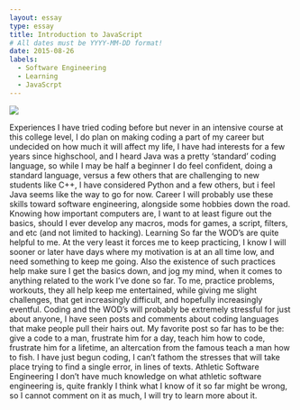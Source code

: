 ```yaml
---
layout: essay
type: essay
title: Introduction to JavaScript
# All dates must be YYYY-MM-DD format!
date: 2015-08-26
labels:
  - Software Engineering
  - Learning
  - JavaScrpt
---
```


<img class="ui tiny left circular floated image" src="../images/paintbrushes.jpg">

Experiences
I have tried coding before but never in an intensive course at this college level, I do plan on making coding a part of my career but undecided on how much it will affect my life, I have had interests for a few years since highschool, and I heard Java was a pretty ‘standard’ coding language, so while I may be half a beginner I do feel confident, doing a standard language, versus a few others that are challenging to new students like C++, I have considered Python and a few others, but i feel Java seems like the way to go for now. 
	Career
I will probably use these skills toward software engineering, alongside some hobbies down the road. Knowing how important computers are, I want to at least figure out the basics, should I ever develop any macros, mods for games, a script, filters, and etc (and not limited to hacking). 
Learning
	So far the WOD’s are quite helpful to me. At the very least it forces me to keep practicing, I know I will sooner or later have days where my motivation is at an all time low, and need something to keep me going. Also the existence of such practices help make sure I get the basics down, and jog my mind, when it comes to anything related to the work I’ve done so far. To me, practice problems, workouts, they all help keep me entertained, while giving me slight challenges, that get increasingly difficult, and hopefully increasingly eventful. Coding and the WOD’s will probably be extremely stressful for just about anyone, I have seen posts and comments about coding languages that make people pull their hairs out. My favorite post so far has to be the: give a code to a man, frustrate him for a day, teach him how to code, frustrate him for a lifetime, an altercation from the famous teach a man how to fish. I have just begun coding, I can’t fathom the stresses that will take place trying to find a single error, in lines of texts.
	Athletic Software Engineering
I don’t have much knowledge on what athletic software engineering is, quite frankly I think what I know of it so far might be wrong, so I cannot comment on it as much, I will try to learn more about it. 
